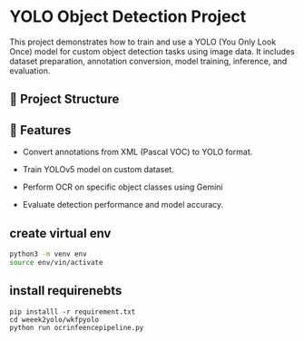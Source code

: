 # YOLO Object Detection Project

This project demonstrates how to train and use a YOLO (You Only Look Once) model for custom object detection tasks using image data. It includes dataset preparation, annotation conversion, model training, inference, and evaluation.

## 📁 Project Structure


## 🚀 Features

- Convert annotations from XML (Pascal VOC) to YOLO format.
- Train YOLOv5 model on custom dataset.

- Perform OCR on specific object classes using Gemini
- Evaluate detection performance and model accuracy.
## create virtual env
```bash
python3 -m venv env
source env/vin/activate
```
## install requirenebts

```
pip installl -r requirement.txt
cd weeek2yolo/wkfpyolo
python run ocrinfeencepipeline.py